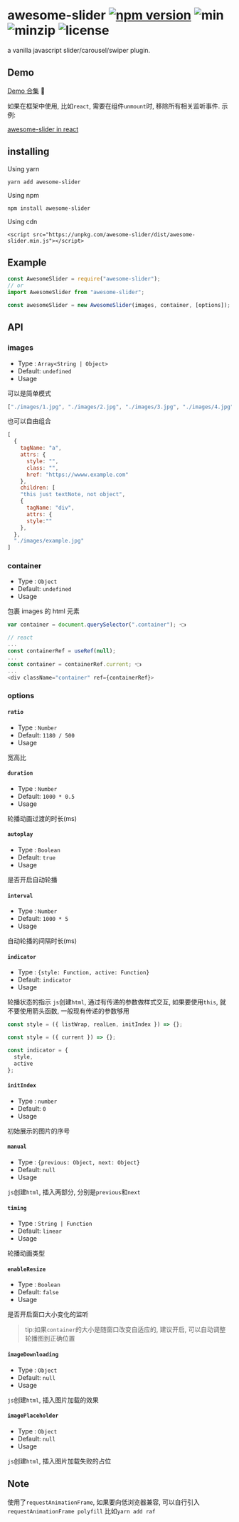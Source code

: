 # awesome-slider [![npm version](https://img.shields.io/npm/v/awesome-slider.svg?style=flat)](https://www.npmjs.com/package/awesome-slider) ![min](https://img.shields.io/bundlephobia/min/awesome-slider.svg) ![minzip](https://img.shields.io/bundlephobia/minzip/awesome-slider.svg) ![license](https://img.shields.io/npm/l/awesome-slider.svg)

a vanilla javascript slider/carousel/swiper plugin.

## Demo

[Demo 合集](https://metxnbr.github.io/awesome-slider/demo/) 🚀

如果在框架中使用, 比如`react`, 需要在组件`unmount`时, 移除所有相关监听事件. 示例:

[awesome-slider in react](https://codesandbox.io/embed/reactawesomeslider-wtbjc)

## installing

Using yarn

`yarn add awesome-slider`

Using npm

`npm install awesome-slider`

Using cdn

`<script src="https://unpkg.com/awesome-slider/dist/awesome-slider.min.js"></script>`

## Example

```js
const AwesomeSlider = require("awesome-slider");
// or
import AwesomeSlider from "awesome-slider";

const awesomeSlider = new AwesomeSlider(images, container, [options]);
```

## API

### images

- Type : `Array<String | Object>`
- Default: `undefined`
- Usage

可以是简单模式

```js
["./images/1.jpg", "./images/2.jpg", "./images/3.jpg", "./images/4.jpg"];
```

也可以自由组合

```js
[
  {
    tagName: "a",
    attrs: {
      style: "",
      class: "",
      href: "https://wwww.example.com"
    },
    children: [
    "this just textNote, not object",
    {
      tagName: "div",
      attrs: {
      style:""
    },
  },
  "./images/example.jpg"
]
```

### container

- Type : `Object`
- Default: `undefined`
- Usage

包裹 images 的 html 元素

```js
var container = document.querySelector(".container"); 👈

// react
...
const containerRef = useRef(null);
...
const container = containerRef.current; 👈
...
<div className="container" ref={containerRef}>
```

### options

#### `ratio`

- Type : `Number`
- Default: `1180 / 500`
- Usage

宽高比

#### `duration`

- Type : `Number`
- Default: `1000 * 0.5`
- Usage

轮播动画过渡的时长(ms)

#### `autoplay`

- Type : `Boolean`
- Default: `true`
- Usage

是否开启自动轮播

#### `interval`

- Type : `Number`
- Default: `1000 * 5`
- Usage

自动轮播的间隔时长(ms)

#### `indicator`

- Type : `{style: Function, active: Function}`
- Default: `indicator`
- Usage

轮播状态的指示
`js`创建`html`, 通过有传递的参数做样式交互,
如果要使用`this`, 就不要使用箭头函数, 一般现有传递的参数够用

```js
const style = ({ listWrap, realLen, initIndex }) => {};

const style = ({ current }) => {};

const indicator = {
  style,
  active
};
```

#### `initIndex`

- Type : `number`
- Default: `0`
- Usage

初始展示的图片的序号

#### `manual`

- Type : `{previous: Object, next: Object}`
- Default: `null`
- Usage

`js`创建`html`, 插入两部分, 分别是`previous`和`next`

#### `timing`

- Type : `String | Function`
- Default: `linear`
- Usage

轮播动画类型

#### `enableResize`

- Type : `Boolean`
- Default: `false`
- Usage

是否开启窗口大小变化的监听

> tip:如果`container`的大小是随窗口改变自适应的, 建议开启, 可以自动调整轮播图到正确位置

#### `imageDownloading`

- Type : `Object`
- Default: `null`
- Usage

`js`创建`html`, 插入图片加载的效果

#### `imagePlaceholder`

- Type : `Object`
- Default: `null`
- Usage

`js`创建`html`, 插入图片加载失败的占位

## Note

使用了`requestAnimationFrame`, 如果要向低浏览器兼容, 可以自行引入`requestAnimationFrame polyfill` 比如`yarn add raf`
